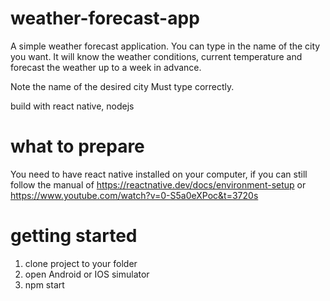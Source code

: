 # weather-forecast-app
 
A simple weather forecast application. You can type in the name of the city you want. It will know the weather conditions, current temperature and forecast the weather up to a week in advance.

Note the name of the desired city Must type correctly.

build with react native, nodejs

# what to prepare
You need to have react native installed on your computer, if you can still follow the manual of https://reactnative.dev/docs/environment-setup or https://www.youtube.com/watch?v=0-S5a0eXPoc&t=3720s

# getting started
1. clone project to your folder
2. open Android or IOS simulator
3. npm start
